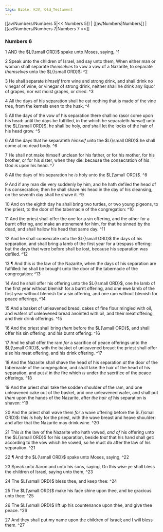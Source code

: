 ```yaml
---
tags: Bible, KJV, Old_Testament
---
```


[[av/Numbers/Numbers 5|<< Numbers 5]] | [[av/Numbers|Numbers]] | [[av/Numbers/Numbers 7|Numbers 7 >>]]

### Numbers 6

1 AND the $L{\small ORD}$ spake unto Moses, saying, ^1

2 Speak unto the children of Israel, and say unto them, When either man or woman shall separate _themselves_ to vow a vow of a Nazarite, to separate _themselves_ unto the $L{\small ORD}$: ^2

3 He shall separate _himself_ from wine and strong drink, and shall drink no vinegar of wine, or vinegar of strong drink, neither shall he drink any liquor of grapes, nor eat moist grapes, or dried. ^3

4 All the days of his separation shall he eat nothing that is made of the vine tree, from the kernels even to the husk. ^4

5 All the days of the vow of his separation there shall no rasor come upon his head: until the days be fulfilled, in the which he separateth _himself_ unto the $L{\small ORD}$, he shall be holy, _and_ shall let the locks of the hair of his head grow. ^5

6 All the days that he separateth _himself_ unto the $L{\small ORD}$ he shall come at no dead body. ^6

7 He shall not make himself unclean for his father, or for his mother, for his brother, or for his sister, when they die: because the consecration of his God _is_ upon his head. ^7

8 All the days of his separation he _is_ holy unto the $L{\small ORD}$. ^8

9 And if any man die very suddenly by him, and he hath defiled the head of his consecration; then he shall shave his head in the day of his cleansing, on the seventh day shall he shave it. ^9

10 And on the eighth day he shall bring two turtles, or two young pigeons, to the priest, to the door of the tabernacle of the congregation: ^10

11 And the priest shall offer the one for a sin offering, and the other for a burnt offering, and make an atonement for him, for that he sinned by the dead, and shall hallow his head that same day. ^11

12 And he shall consecrate unto the $L{\small ORD}$ the days of his separation, and shall bring a lamb of the first year for a trespass offering: but the days that were before shall be lost, because his separation was defiled. ^12

13 ¶ And this _is_ the law of the Nazarite, when the days of his separation are fulfilled: he shall be brought unto the door of the tabernacle of the congregation: ^13

14 And he shall offer his offering unto the $L{\small ORD}$, one he lamb of the first year without blemish for a burnt offering, and one ewe lamb of the first year without blemish for a sin offering, and one ram without blemish for peace offerings, ^14

15 And a basket of unleavened bread, cakes of fine flour mingled with oil, and wafers of unleavened bread anointed with oil, and their meat offering, and their drink offerings. ^15

16 And the priest shall bring _them_ before the $L{\small ORD}$, and shall offer his sin offering, and his burnt offering: ^16

17 And he shall offer the ram _for_ a sacrifice of peace offerings unto the $L{\small ORD}$, with the basket of unleavened bread: the priest shall offer also his meat offering, and his drink offering. ^17

18 And the Nazarite shall shave the head of his separation _at_ the door of the tabernacle of the congregation, and shall take the hair of the head of his separation, and put _it_ in the fire which _is_ under the sacrifice of the peace offerings. ^18

19 And the priest shall take the sodden shoulder of the ram, and one unleavened cake out of the basket, and one unleavened wafer, and shall put _them_ upon the hands of the Nazarite, after _the_ _hair_ _of_ his separation is shaven: ^19

20 And the priest shall wave them _for_ a wave offering before the $L{\small ORD}$: this _is_ holy for the priest, with the wave breast and heave shoulder: and after that the Nazarite may drink wine. ^20

21 This _is_ the law of the Nazarite who hath vowed, _and_ _of_ his offering unto the $L{\small ORD}$ for his separation, beside _that_ that his hand shall get: according to the vow which he vowed, so he must do after the law of his separation. ^21

22 ¶ And the $L{\small ORD}$ spake unto Moses, saying, ^22

23 Speak unto Aaron and unto his sons, saying, On this wise ye shall bless the children of Israel, saying unto them, ^23

24 The $L{\small ORD}$ bless thee, and keep thee: ^24

25 The $L{\small ORD}$ make his face shine upon thee, and be gracious unto thee: ^25

26 The $L{\small ORD}$ lift up his countenance upon thee, and give thee peace. ^26

27 And they shall put my name upon the children of Israel; and I will bless them. ^27
